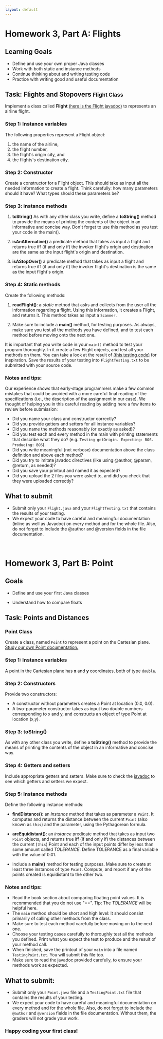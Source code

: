 ```yaml
---
layout: default
---
```


# Homework 3, Part A: Flights


## Learning Goals
* Define and use your own proper Java classes
* Work with both static and instance methods
* Continue thinking about and writing testing code
* Practice with writing good and useful documentation

## Task: Flights and Stopovers <small>Flight Class</small>

Implement a class called **Flight**
[(here is the Flight javadoc)](assign202/doc/Flight.html)
to represents an airline flight.

### Step 1: Instance variables
The following properties represent a Flight object:
1. the name of the airline,
2. the flight number,
3. the flight's origin city, and
4. the flights's destination city.

### Step 2: Constructor
Create a constructor for a Flight object. This should take as input all the needed information to create a flight. Think carefully: how many parameters should it have? What types should these parameters be?

### Step 3: instance methods
1. **toString()**
As with any other class you write, define a **toString()** method to provide the means of printing the contents of the object in an informative and concise way. Don't forget to use this method as you test your code in the main().

2. **isAnAlternative()**
a predicate method that takes as input a flight and returns true iff (if and only if) the invoker flight's origin and destination are the same as the input flight's origin and destination.

3. **isAStopOver()**
a predicate method that takes as input a flight and returns true iff (if and only if) the invoker flight's destination is the same as the input flight's origin.


### Step 4: Static methods
Create the following methods:

1. **readFlight()**:
a *static* method that asks and collects from the user all the information regarding a flight. Using this information, it creates a Flight, and returns it. This method takes as input a `Scanner`.

2. Make sure to include a  **main()** method, for testing purposes. As always, make sure you test all the methods you have defined, and to test each method before moving onto the next one.

It is important that you write code in your <code>main()</code> method to test your program thoroughly. In it create a few Flight objects, and test all your methods on them. You can take a look at the result of [(this testing code)](assign202/FlightTesting.txt) for inspiration. Save the results of your testing into `FlightTesting.txt` to be submitted with your source code.

### Notes and tips:

Our experience shows that early-stage programmers make a few common mistakes that could be avoided with a more careful final reading of the specifications (i.e., the description of the assignment in our case). We thought of helping you in this careful reading by adding here a few items to review before submission:

* Did you name your class and constructor correctly?
* Did you provide getters and setters for all instance variables?
* Did you name the methods reasonably (or exactly as asked)?
* Did you test each and every method in the main with printing statements that describe what they do? (e.g. `Testing getOrigin. Expecting: BOS. Producing: BOS`).
* Did you write meaningful (not verbose) documentation above the class definition and above each method?
* Did you try to imitate javadoc directives (like using @author, @param, @return, as needed)?
* Did you save your printout and named it as expected?
* Did you upload the 2 files you were asked to, and did you check that they were uploaded correctly?

## What to submit
* Submit only your <code>Flight.java</code> and your <code>FlightTesting.txt</code> that contains the results of your testing.
* We expect your code to have careful and meaningful documentation (inline as well as Javadoc) on every method and for the whole file. Also, do not forget to include the @author and @version fields in the file documentation.






<br/>


# Homework 3, Part B: Point


## Goals

* Define and use your first Java classes
<!-- * Understand better the difference between static and instance methods -->
<!-- Refresh your memory on how to use recursion -->
* Understand how to compare floats

## Task:  Points and Distances

### Point Class
Create a class, named <code>Point</code> to represent a point on the Cartesian plane.
[Study our own Point documentation.](assign201/doc/Point.html)

### Step 1: Instance variables
 A point in the Cartesian plane has **x** and **y** coordinates, both of type `double`.

### Step 2: Constructors
Provide two constructors:
* A constructor without parameters creates a Point at location (0.0, 0.0).
* A two-parameter constructor takes as input two double numbers corresponding to x and y, and constructs an object of type Point at location (x,y).

### Step 3: toString()
As with any other class you write, define a **toString()** method to provide the means of
printing the contents of the object in an informative and concise way.

### Step 4: Getters and setters
Include appropriate getters and setters. Make sure to check the [javadoc](assign201/doc/Point.html) to see which getters and setters we expect.

### Step 5: Instance methods

Define the following instance methods:

* **findDistance()**: an *instance* method that takes as parameter a `Point`. It computes and returns the distance between the current `Point` (also known as <code>this</code>) and the parameter, using the Pythagorean formula.

* **areEquidistant()**: an *instance* predicate method that takes as input two `Point` objects, and returns true iff (if and only if) the distances between the current (`this`) Point and each of the input points differ by less than some amount called *TOLERANCE*. Define TOLERANCE as a final variable with the value of 0.01.

<!--* **readPoint()**: a *static* method that reads the **x** and **y** coordinates from the keyboard, and calls the constructor to create and return a new `Point` object.-->

* Include a  **main()** method for testing purposes. Make sure to create at least three instances of type `Point`. Compute, and report if any of the points created is equidistant to the other two.


### Notes and tips:

* Read the book section about comparing floating point values. It is recommended that you do not use "==". Tip: The *TOLERANCE* will be helpful here.  
* The `main` method should be short and high level: It should consist primarily of calling other methods from the class.
* Make sure to test each method carefully before moving on to the next one.
* Choose your testing cases carefully to thoroughly test all the methods you defined. Print what you expect the test to produce and the result of your method call.
* When finished, save the printout of your `main` into a file named <code>TestingPoint.txt</code>. You will submit this file too.
* Make sure to read the javadoc provided carefully, to ensure your methods work as expected.

<!--* We recommend that you implement and test the *instance* methods first, and leave the static *readPoint()* for last. We encourage you to test the instance methods using "hard values" first, like for example: `new Point(1.0, 2.0)`. This way you can test your code in a quick and efficient way. Using the *readPoint()* to get the input from every single testing from the keyboard would be very time consuming.
Of course, once you have the *readPoint()* defined, you will need to test it appropriately.-->
## What to submit:

* Submit only your <code>Point.java</code> file and a <code>TestingPoint.txt</code> file that contains the results of your testing.
* We expect your code to have careful and meaningful documentation on every method and for the whole file. Also, do not forget to include the `@author` and `@version` fields in the file documentation. Without them, the graders will not grade your work.

### Happy coding your first class!
